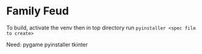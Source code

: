 # Family Feud
To build, activate the venv then in top directory run
`pyinstaller <spec file to create>`

Need:
pygame
pyinstaller
tkinter

